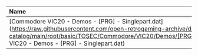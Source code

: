 |Name|Size|
|:---|---:|
|[Commodore VIC20 - Demos - [PRG] - Singlepart.dat](https://raw.githubusercontent.com/open-retrogaming-archive/dat-catalog/main/root/basic/TOSEC/Commodore/VIC20/Demos/[PRG]/Singlepart/Commodore VIC20 - Demos - [PRG] - Singlepart.dat)|42894|
